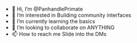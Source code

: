 - 👋 Hi, I’m @PanhandlePrimate
- 👀 I’m interested in Building community interfaces
- 🌱 I’m currently learning the basics
- 💞️ I’m looking to collaborate on ANYTHING 
- 📫 How to reach me Slide into the DMs 

<!---
PanhandlePrimate/PanhandlePrimate is a ✨ special ✨ repository because its `README.md` (this file) appears on your GitHub profile.
You can click the Preview link to take a look at your changes.
--->
